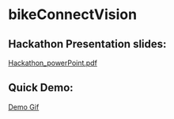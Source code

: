 ﻿# bikeConnectVision

## Hackathon Presentation slides:
[Hackathon_powerPoint.pdf](./Hackathon_powerPoint.pdf)

## Quick Demo:
[Demo Gif](./bikeCV.gif)
